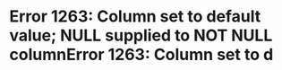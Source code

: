 # Error 1263: Column set to default value; NULL supplied to NOT NULL columnError 1263: Column set to d

